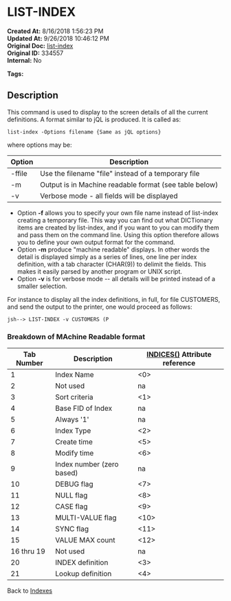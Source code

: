 # LIST-INDEX

**Created At:** 8/16/2018 1:56:23 PM  
**Updated At:** 9/26/2018 10:46:12 PM  
**Original Doc:** [list-index](https://docs.jbase.com/48152-indexes/list-index)  
**Original ID:** 334557  
**Internal:** No  

**Tags:**
<badge text='file indexing' vertical='middle' />

## Description

This command is used to display to the screen details of all the current definitions. A format similar to jQL is produced. It is called as:

```
list-index -Options filename {Same as jQL options}
```

where options may be:

| Option | Description |
| --- | --- |
| -ffile | Use the filename "file" instead of a temporary file |
| -m | Output is in Machine readable format (see table below) |
| -v | Verbose mode - all fields will be displayed |

- Option **-f** allows you to specify your own file name instead of list-index creating a temporary file. This way you can find out what DICTionary items are created by list-index, and if you want to you can modify them and pass them on the command line. Using this option therefore allows you to define your own output format for the command.
- Option **-m** produce "machine readable" displays. In other words the detail is displayed simply as a series of lines, one line per index definition, with a tab character (CHAR(9)) to delimit the fields. This makes it easily parsed by another program or UNIX script.
- Option **-v** is for verbose mode -- all details will be printed instead of a smaller selection.

For instance to display all the index definitions, in full, for file CUSTOMERS, and send the output to the printer, one would proceed as follows:

```
jsh--> LIST-INDEX -v CUSTOMERS (P
```

### Breakdown of MAchine Readable format

| Tab Number | Description | [INDICES()](./../introduction-to-secondary-indexes) Attribute reference |
| --- | --- | --- |
| 1 | Index Name | &lt;0&gt; |
| 2 | Not used | na |
| 3 | Sort criteria | &lt;1&gt; |
| 4 | Base FID of Index | na |
| 5 | Always '1' | na |
| 6 | Index Type | &lt;2&gt; |
| 7 | Create time | &lt;5&gt; |
| 8 | Modify time | &lt;6&gt; |
| 9 | Index number (zero based) | na |
| 10 | DEBUG flag | &lt;7&gt; |
| 11 | NULL flag | &lt;8&gt; |
| 12 | CASE flag | &lt;9&gt; |
| 13 | MULTI-VALUE flag | &lt;10&gt; |
| 14 | SYNC flag | &lt;11&gt; |
| 15 | VALUE MAX count | &lt;12&gt; |
| 16 thru 19 | Not used | na |
| 20 | INDEX definition | &lt;3&gt; |
| 21 | Lookup definition | &lt;4&gt; |

Back to [Indexes](./../README.md)
